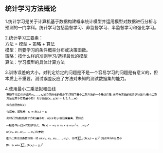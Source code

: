 ﻿## 统计学习方法概论
1.统计学习是关于计算机基于数据构建概率统计模型并运用模型对数据进行分析与预测的一门学科。统计学习包括监督学习、非监督学习、半监督学习和强化学习。

2.统计学习三要素：  
方法 = 模型 + 策略 + 算法  
模型：所要学习的条件概率分布或决策函数。  
策略：按什么样的准则学习/选择最优的模型  
算法：学习模型的具体计算方法  

3.训练误差的大小，对判定给定的问题是不是一个容易学习的问题是有意义的，但本质上不重要，测试误差反应了方法对未知的测试数据集的能力。

4.使用最小二乘法拟和曲线  
![](sources/1_1.PNG)
![](sources/1_2.PNG)




